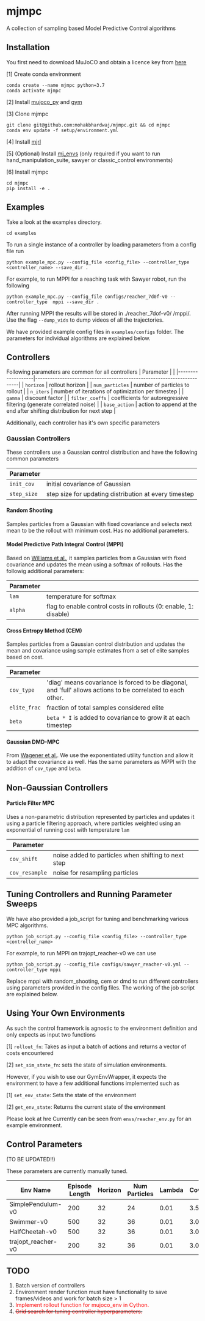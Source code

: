 # mjmpc
A collection of sampling based Model Predictive Control algorithms

## Installation
You first need to download MuJoCO and obtain a licence key from [here](https://www.roboti.us/index.html)

[1] Create conda environment 
```
conda create --name mjmpc python=3.7
conda activate mjmpc
```

[2] Install [mujoco_py](https://github.com/openai/mujoco-py) and [gym](https://gym.openai.com/docs/#installation) 
 
[3] Clone mjmpc
```
git clone git@github.com:mohakbhardwaj/mjmpc.git && cd mjmpc
conda env update -f setup/environment.yml
```

[4] Install [mjrl](https://github.com/aravindr93/mjrl)

[5] (Optional) Install [mj_envs](https://github.com/vikashplus/mj_envs) (only required if you want to run hand_manipulation_suite, sawyer or classic_control environments)

[6] Install mjmpc
```
cd mjmpc
pip install -e .
```

## Examples
Take a look at the examples directory.
```
cd examples
```

To run a single instance of a controller by loading parameters from a config file run
```
python example_mpc.py --config_file <config_file> --controller_type  <controller_name> --save_dir .
```
For example, to run MPPI for a reaching task with Sawyer robot, run the following
```
python example_mpc.py --config_file configs/reacher_7d0f-v0 --controller_type  mppi --save_dir .
``` 
After running MPPI the results will be stored in ./reacher_7dof-v0/ <timestamp>/mppi/. 
Use the flag `--dump_vids` to dump videos of all the trajectories.

We have provided example config files in `examples/configs` folder. The parameters for individual algorithms are explained below. 


## Controllers 
Following parameters are common for all controllers
| Parameter         |                                                                       | 
|-------------------|-----------------------------------------------------------------------|
| ``horizon``       | rollout horizon                                                       |
| ``num_particles`` | number of particles to rollout                                        |
| ``n_iters``       | number of iterations of optimization per timestep                     |
| ``gamma``         | discount factor                                                       |
| ``filter_coeffs`` | coefficients for autoregressive filtering (generate correlated noise) |
| ``base_action``   | action to append at the end after shifting distribution for next step | 


Additionally, each controller has it's own specific parameters

### Gaussian Controllers
These controllers use a Gaussian control distribution and have the following common parameters

| Parameter     |                                                       |
|---------------|-------------------------------------------------------|
| ``init_cov``  | initial covariance of Gaussian                        |
| ``step_size`` | step size for updating distribution at every timestep |


#### Random Shooting
Samples particles from a Gaussian with fixed covariance and selects next mean to be the rollout with minimum cost. Has no additional parameters.

#### Model Predictive Path Integral Control (MPPI)
Based on [Williams et al.](https://homes.cs.washington.edu/~bboots/files/InformationTheoreticMPC.pdf), it samples particles from a Gaussian with fixed covariance and updates the mean using a softmax of rollouts. Has the followig additional parameters:

| Parameter     |                                                       |
|---------------|-------------------------------------------------------|
| ``lam``       | temperature for softmax                               |
| ``alpha``     | flag to enable control costs in rollouts (0: enable, 1: disable) |


#### Cross Entropy Method (CEM)
Samples particles from a Gaussian control distribution and updates the mean and covariance using sample estimates from a set of elite samples based on cost. 

| Parameter     |                                                       |
|---------------|-------------------------------------------------------|
| ``cov_type``       | 'diag' means covariance is forced to be diagonal, and 'full' allows actions to be correlated to each other.               |
| ``elite_frac``     | fraction of total samples considered elite  |
| ``beta``           | ``beta * I`` is added to covariance to grow it at each timestep |

#### Gaussian DMD-MPC
From [Wagener et al.](https://arxiv.org/pdf/1902.08967.pdf). We use the exponentiated utility function and allow it to adapt the covariance as well. Has the same parameters as MPPI with the addition of ``cov_type`` and ``beta``.

## Non-Gaussian Controllers

#### Particle Filter MPC

Uses a non-parametric distribution represented by particles and updates it using a particle filtering approach, where particles weighted using an exponential of running cost with temperature ``lam``

| Parameter     |                                                       |
|---------------|-------------------------------------------------------|
| ``cov_shift``       |  noise added to particles when shifting to next step    |
| ``cov_resample``    | noise for resampling particles  |



## Tuning Controllers and Running Parameter Sweeps 
We have also provided a job_script for tuning and benchmarking various MPC algorithms. 
```
python job_script.py --config_file <config_file> --controller_type  <controller_name>
```
For example, to run MPPI on trajopt_reacher-v0 we can use
```
python job_script.py --config_file configs/sawyer_reacher-v0.yml --controller_type mppi
```
Replace mppi with random_shooting, cem or dmd to run different controllers using parameters provided in the config files. The working of the job script are explained below.


## Using Your Own Environments
As such the control framework is agnostic to the environment definition and only expects as input two functions

[1] `rollout_fn`: Takes as input a batch of actions and returns a vector of costs encountered

[2] `set_sim_state_fn`: sets the state of simulation environments.



However, if you wish to use our GymEnvWrapper, it expects the environment to have a few additional functions implemented such as

[1] `set_env_state`: Sets the state of the environment

[2] `get_env_state`: Returns the current state of the environment

Please look at hre Currently can be seen from `envs/reacher_env.py` for an example environment.

## Control Parameters

(TO BE UPDATED!!)

These parameters are currently manually tuned.

| Env Name          | Episode Length | Horizon | Num Particles | Lambda | Covariance | Step Size | Gamma | Num Iters |
|-------------------|----------------|---------|---------------|--------|------------|-----------|-------|-----------|
| SimplePendulum-v0 | 200            | 32      | 24            | 0.01   | 3.5        | 0.55      | 1.0   | 1         |
| Swimmer-v0        | 500            | 32      | 36            | 0.01   | 3.0        | 0.55      | 1.0   | 1         |
| HalfCheetah-v0    | 500            | 32      | 36            | 0.01   | 3.0        | 0.55      | 1.0   | 1         |
| trajopt_reacher-v0| 200            | 32      | 36            | 0.01   | 3.0        | 0.55      | 1.0   | 1         |


## TODO
1. Batch version of controllers
2. Environment render function must have functionality to save frames/videos and work for batch size > 1
3. <span style="color:red">Implement rollout function for mujoco_env in Cython.</span>
4. ~~<span style="color:red"> Grid search for tuning controller hyperparameters.</span>~~
